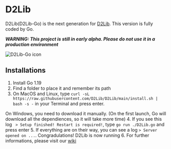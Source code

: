 # D2Lib
D2Lib(D2Lib-Go) is the next generation for [D2Lib](https://github.com/ArthurZhou/D2Lib). This version is fully coded by Go.

***WARNING: This project is still in early alpha. Please do not use it in a production environment***

![D2Lib-Go icon](https://user-images.githubusercontent.com/89689293/185839061-55903338-dc20-4275-a402-aa77586602d9.svg)


## Installations
1. Install Go 1.19
2. Find a folder to place it and remember its path
3. On MacOS and Linux, type `curl -sL https://raw.githubusercontent.com/D2Lib/D2Lib/main/install.sh | bash -s -` in your Terminal and press enter.

On Windows, you need to download it manually.
(On the first launch, Go will download all the dependiences, so it will take more time)
4. If you see this log ` > Setup finished! Restart is required!`, type `go run ./D2Lib.go` and press enter
5. If everything are on their way, you can see a log `> Server opened on ...`. Congradulations! D2Lib is now running
6. For further informations, please visit our [wiki](https://github.com/D2Lib/D2Lib/wiki)
